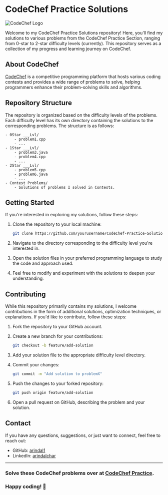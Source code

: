 # CodeChef Practice Solutions

![CodeChef Logo](https://www.codechef.com/sites/all/themes/abessive/logo.png)

Welcome to my CodeChef Practice Solutions repository! Here, you'll find my solutions to various problems from the CodeChef Practice Section, ranging from 0-star to 2-star difficulty levels (currently). This repository serves as a collection of my progress and learning journey on CodeChef.

## About CodeChef

[CodeChef](https://www.codechef.com/) is a competitive programming platform that hosts various coding contests and provides a wide range of problems to solve, helping programmers enhance their problem-solving skills and algorithms.

## Repository Structure

The repository is organized based on the difficulty levels of the problems. Each difficulty level has its own directory containing the solutions to the corresponding problems. The structure is as follows:

```
- 0Star ___Lvl/
    - problem1.cpp
    - ...
- 1Star ___Lvl/
    - problem3.java
    - problem4.cpp
    - ...
- 2Star ___Lvl/
    - problem5.cpp
    - problem6.java
    - ...
- Contest Problems/
    - Solutions of problems I solved in Contests.
```

## Getting Started

If you're interested in exploring my solutions, follow these steps:

1. Clone the repository to your local machine:

   ```bash
   git clone https://github.com/yourusername/CodeChef-Practice-Solutions.git
   ```

2. Navigate to the directory corresponding to the difficulty level you're interested in.

3. Open the solution files in your preferred programming language to study the code and approach used.

4. Feel free to modify and experiment with the solutions to deepen your understanding.

## Contributing

While this repository primarily contains my solutions, I welcome contributions in the form of additional solutions, optimization techniques, or explanations. If you'd like to contribute, follow these steps:

1. Fork the repository to your GitHub account.

2. Create a new branch for your contributions:

   ```bash
   git checkout -b feature/add-solution
   ```

3. Add your solution file to the appropriate difficulty level directory.

4. Commit your changes:

   ```bash
   git commit -m "Add solution to problemX"
   ```

5. Push the changes to your forked repository:

   ```bash
   git push origin feature/add-solution
   ```

6. Open a pull request on GitHub, describing the problem and your solution.

## Contact

If you have any questions, suggestions, or just want to connect, feel free to reach out:

- GitHub: [arindal1](https://github.com/arindal1)
- LinkedIn: [arindalchar](https://www.linkedin.com/in/arindalchar/)

---

### Solve these CodeChef problems over at [CodeChef Practice](https://www.codechef.com/practice).

### Happy coding! 🚀
